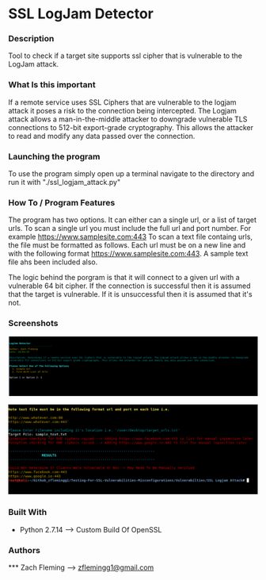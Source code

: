 # SSL LogJam Detector

### Description

Tool to check if a target site supports ssl cipher that is vulnerable to the LogJam attack.

### What Is this important

If a remote service uses SSL Ciphers that are vulnerable to the logjam attack it poses a risk to the connection being intercepted. The Logjam attack allows a man-in-the-middle attacker to downgrade vulnerable TLS connections to 512-bit export-grade cryptography. This allows the attacker to read and modify any data passed over the connection.


### Launching the program

To use the program simply open up a terminal navigate to the directory and run it with "./ssl_logjam_attack.py"

### How To / Program Features

The program has two options. It can either can a single url, or a list of target urls. 
To scan a single url you must include the full url and port number. For example https://www.samplesite.com:443
To scan a text file containg urls, the file must be formatted as follows. Each url must be on a new line and with the following format https://www.samplesite.com:443. A sample text file ahs been included also. 

The logic behind the porgram is that it will connect to a given url with a vulnerable 64 bit cipher. If the connection is successful then it is assumed that the target is vulnerable. If it is unsuccessful then it is assumed that it's not.

### Screenshots
![alt text](screenshots/logjam_overview.png "Overview of Program")

![alt text](screenshots/logjam_overview2.png "Sample Output")


### Built With

* Python 2.7.14 --> Custom Build Of OpenSSL

### Authors

*** Zach Fleming --> zflemingg1@gmail.com





